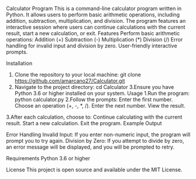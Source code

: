 Calculator Program
This is a command-line calculator program written in Python. It allows users to perform basic arithmetic operations, including addition, subtraction, multiplication, and division. The program features an interactive session where users can continue calculations with the current result, start a new calculation, or exit.
Features
  Perform basic arithmetic operations:
  Addition (+)
  Subtraction (-)
  Multiplication (*)
  Division (/)
Error handling for invalid input and division by zero.
User-friendly interactive prompts.

Installation
  1. Clone the repository to your local machine:
  git clone https://github.com/amarcano27/Calculator.git
  2.  Navigate to the project directory:
  cd Calculator
  3.Ensure you have Python 3.6 or higher installed on your system.
Usage
1.Run the program:
  python calculator.py
2.Follow the prompts:
  Enter the first number.
  Choose an operation (+, -, *, /).
  Enter the next number.
  View the result.

3.After each calculation, choose to:
  Continue calculating with the current result.
  Start a new calculation.
  Exit the program.
  Example Output

Error Handling
  Invalid Input: If you enter non-numeric input, the program will prompt you to try again.
  Division by Zero: If you attempt to divide by zero, an error message will be displayed, and you will be prompted to retry.

Requirements
  Python 3.6 or higher

License
  This project is open source and available under the MIT License.

